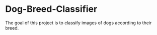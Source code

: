 # Dog-Breed-Classifier
The goal of this project is to classify images of dogs according to their breed.
